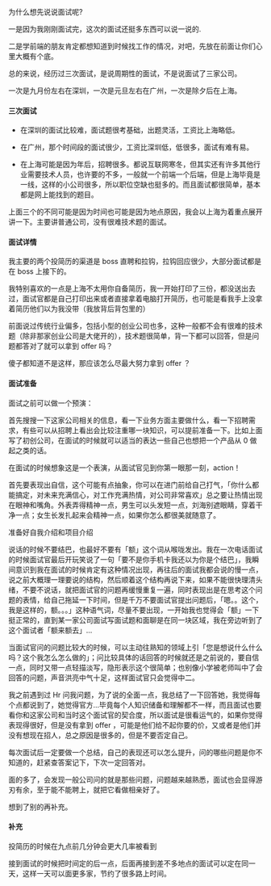 为什么想先说说面试呢?

一是因为我刚刚面试完，这次的面试还挺多东西可以说一说的.

二是学前端的朋友肯定都想知道到时候找工作的情况，对吧，先放在前面让你们心里大概有个底。

总的来说，经历过三次面试，是说周期性的面试，不是说面试了三家公司。

一次是九月份左右在深圳，一次是元旦左右在广州，一次是除夕后在上海。

#### 三次面试

- 在深圳的面试比较难，面试题很考基础，出题灵活，工资比上海略低。

- 在广州，那个时间段的面试很少，工资比深圳低，低很多，面试有难有易。

- 在上海可能是因为年后，招聘很多。都说互联网寒冬，但其实还有许多其他行业需要技术人员，也许要的不多，一般就一个前端一个后端，但是上海毕竟是一线，这样的小公司很多，所以职位空缺也挺多的。而且面试都很简单，基本都是网上能找到的题目。

上面三个的不同可能是因为时间也可能是因为地点原因，我会以上海为着重点展开讲一下。主要讲普通公司，没有很难技术题的面试。

#### 面试详情

我主要的两个投简历的渠道是 boss 直聘和拉钩，拉钩回应很少，大部分面试都是在 boss 上接下的。

我特别喜欢的一点是上海不太用你自备简历，我一开始打印了三份，都没送出去过，面试官都是自己打印出来或者直接拿着电脑打开简历，也可能是看我手上没拿着简历他们以为我没带（我放背后背包里的）

前面说过传统行业偏多，包括小型的创业公司也多，这种一般都不会有很难的技术题（除非那家创业公司是大佬开的），技术题很简单，背一下都可以回答，但是问题都答对了就可以拿到 offer 吗？

傻子都知道不是这样，那应该怎么尽最大努力拿到 offer ？

#### 面试准备

面试之前可以做一个预演：

首先搜搜一下这家公司相关的信息，看一下业务方面主要做什么，看一下招聘需求，有些可以从招聘上看出会比较注重哪一块知识，可以提前准备一下。比如上面写了初创公司，在面试的时候就可以适当的表达一些自己也想把一个产品从 0 做起之类的话。

在面试的时候想象这是一个表演，从面试官见到你第一眼那一刻，action！

首先要表现出自信，这个可能有点抽象，你可以在进门前给自己打气，「你什么都能搞定，对未来充满信心，对工作充满热情，对公司非常喜欢」总之要让热情出现在眼神和嘴角。外表弄得精神一点，男生可以头发短一点，刘海别遮眼睛，穿着干净一点；女生长发扎起来会精神一点，如果你怎么都很美就随意了。

准备好自我介绍和项目介绍

说话的时候不要结巴，也最好不要有「额」这个词从喉咙发出。我在一次电话面试的时候面试官最后开玩笑说了一句「要不是你手机卡我还以为你是个结巴」，我瞬间意识到我在面试的时候肯定有这种情况出现，再往后的面试我都会说的慢一点，说之前大概理一理要说的结构，然后顺着这个结构再说下来，如果不能很快理清头绪，不要不说话，就把面试官的问题再缓慢重复一遍，同时表现出是在思考这个问题的表情，给自己拖延一下时间，但是千万不要面试官提出问题后，「嗯。。这个，我是这样的，额。。。」这种语气词，尽量不要出现，一开始我也觉得会「额」一下挺正常的，直到某一家公司面试写面试题和面聊是在同一块区域，我在旁边听到了这个面试者「额来额去」...

当面试官问的问题比较大的时候，可以主动往熟知的领域上引「您是想说什么什么吗？这个我怎么怎么做的」；问比较具体的话回答的时候就还是之前说的，要自信一点，同时又带一点轻描淡写，隐形表示这个很简单；也别像小学被老师叫中了会回答的问题，声音洪亮中气十足，这样面试官只会觉得中二。

我之前遇到过 Hr 问我问题，为了说的全面一点，我总结了一下回答她，我觉得每个点都说到了，她觉得官方...毕竟每个人知识储备和理解都不一样，而且面试也要看你和这家公司和当时这个面试官的契合度，所以面试是很看运气的，如果你觉得表现得很好，但是没有拿到 offer ，可能是他们给不起你要的价，又或者是他们并没有想现在招人，总之原因是很多的，但是不要否定自己。

每次面试后一定要做一个总结，自己的表现还可以怎么提升，问的哪些问题是你不知道的，赶紧查答案记下，下次一定回答对。

面的多了，会发现一般公司问的就是那些问题，问题越来越熟悉，面试也会显得游刃有余，至于能不能聘上，就把它看做相亲好了。

想到了别的再补充。

#### 补充

投简历的时候在九点前几分钟会更大几率被看到

接到面试的时候把时间定的后一点，后面再接到差不多地点的面试可以定在同一天，这样一天可以面更多家，节约了很多路上时间。

